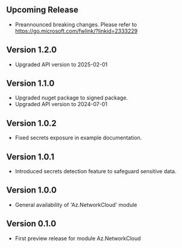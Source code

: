 <!--
    Please leave this section at the top of the change log.

    Changes for the upcoming release should go under the section titled "Upcoming Release", and should adhere to the following format:

    ## Upcoming Release
    * Overview of change #1
        - Additional information about change #1
    * Overview of change #2
        - Additional information about change #2
        - Additional information about change #2
    * Overview of change #3
    * Overview of change #4
        - Additional information about change #4

    ## YYYY.MM.DD - Version X.Y.Z (Previous Release)
    * Overview of change #1
        - Additional information about change #1
-->
## Upcoming Release
* Preannounced breaking changes. Please refer to https://go.microsoft.com/fwlink/?linkid=2333229

## Version 1.2.0
* Upgraded API version to 2025-02-01

## Version 1.1.0
* Upgraded nuget package to signed package.
* Upgraded API version to 2024-07-01

## Version 1.0.2
* Fixed secrets exposure in example documentation.

## Version 1.0.1
* Introduced secrets detection feature to safeguard sensitive data.

## Version 1.0.0
* General availability of 'Az.NetworkCloud' module

## Version 0.1.0
* First preview release for module Az.NetworkCloud

